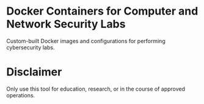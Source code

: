 # Docker Containers for Computer and Network Security Labs
Custom-built Docker images and configurations for performing cybersecurity labs.

# Disclaimer
Only use this tool for education, research, or in the course of approved operations.

